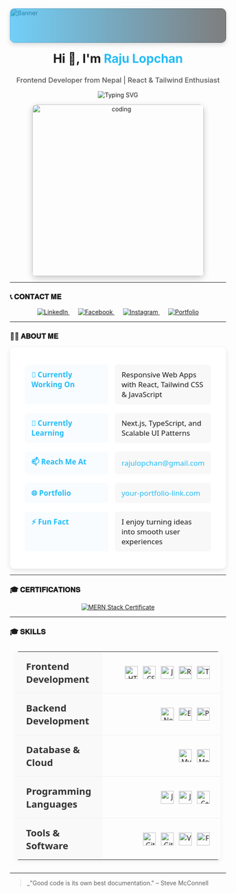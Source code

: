 <!-- Custom Banner with Gradient Overlay -->
<div style="position: relative; width: 100%; height: 80px; overflow: hidden; border-radius: 10px; box-shadow: 0 4px 12px rgba(0,0,0,0.15);">
  <img 
    src="https://user-images.githubusercontent.com/65373279/148280039-301b677b-74e7-49f8-af75-15e7c9253d74.png" 
    alt="Banner" 
    style="width: 100%; height: 100%; object-fit: cover; filter: brightness(0.8);" 
  />
  <div style="position: absolute; inset: 0; background: linear-gradient(90deg, rgba(54,188,247,0.7) 0%, rgba(0,0,0,0.5) 100%); border-radius: 10px;"></div>
</div>

<h1 align="center" style="margin-top: 20px;">Hi 👋, I'm <span style="color:#24bcf7;">Raju Lopchan</span></h1>
<h3 align="center" style="font-weight: 500; color: #555;">Frontend Developer from Nepal | React & Tailwind Enthusiast</h3>

<!-- Typing SVG -->
<p align="center">
  <img src="https://readme-typing-svg.herokuapp.com?font=Fira+Code&size=22&pause=1000&color=36BCF7&center=true&vCenter=true&width=435&lines=Passionate+Frontend+Developer;React+%7C+Tailwind+%7C+Modern+UI%2FUX;Clean+Code+%2B+Responsive+Design" alt="Typing SVG" />
</p>

<!-- Coding GIF -->
<p align="center" style="margin-top: 0;">
  <img src="https://raw.githubusercontent.com/abhisheknaiidu/abhisheknaiidu/master/code.gif" alt="coding" width="400" style="border-radius: 10px; box-shadow: 0 5px 15px rgba(0,0,0,0.2);" />
</p>

---

### 📞 𝐂𝐎𝐍𝐓𝐀𝐂𝐓 𝐌𝐄


<p align="center">
  <a href="https://linkedin.com/in/your-linkedin" target="_blank">
    <img src="https://img.shields.io/badge/LinkedIn-0A66C2?style=for-the-badge&logo=linkedin&logoColor=white" alt="LinkedIn" />
  </a>
  &nbsp;&nbsp;&nbsp;&nbsp;
  <a href="https://www.facebook.com/your-facebook-username" target="_blank">
    <img src="https://img.shields.io/badge/Facebook-1877F2?style=for-the-badge&logo=facebook&logoColor=white" alt="Facebook" />
  </a>
  &nbsp;&nbsp;&nbsp;&nbsp;
  <a href="https://www.instagram.com/your-instagram-username" target="_blank">
    <img src="https://img.shields.io/badge/Instagram-E4405F?style=for-the-badge&logo=instagram&logoColor=white" alt="Instagram" />
  </a>
  &nbsp;&nbsp;&nbsp;&nbsp;
  <a href="https://your-portfolio-url.com" target="_blank">
    <img src="https://img.shields.io/badge/Portfolio-0A66C2?style=for-the-badge&logo=google-chrome&logoColor=white" alt="Portfolio" />
  </a>
</p>


---
### 👨‍💻 𝐀𝐁𝐎𝐔𝐓 𝐌𝐄

<div align="center">
  <table style="border-collapse: separate; border-spacing: 15px 20px; font-size: 17px; font-family: 'Segoe UI', Tahoma, Geneva, Verdana, sans-serif; background-color: white; border-radius: 10px; box-shadow: 0 4px 12px rgba(0,0,0,0.1); padding: 20px; margin: 0 auto;">
    <tbody>
      <tr>
        <td style="font-weight: 600; color: #24bcf7; width: 200px; vertical-align: top; padding: 12px 15px; background-color: #f8fcff; border-radius: 6px;">🔭 Currently Working On</td>
        <td style="padding: 12px 15px; border-radius: 6px; background-color: #f8f8f8;">Responsive Web Apps with React, Tailwind CSS & JavaScript</td>
      </tr>
      <tr>
        <td style="font-weight: 600; color: #24bcf7; vertical-align: top; padding: 12px 15px; background-color: #f8fcff; border-radius: 6px;">🌱 Currently Learning</td>
        <td style="padding: 12px 15px; border-radius: 6px; background-color: #f8f8f8;">Next.js, TypeScript, and Scalable UI Patterns</td>
      </tr>
      <tr>
        <td style="font-weight: 600; color: #24bcf7; vertical-align: top; padding: 12px 15px; background-color: #f8fcff; border-radius: 6px;">📫 Reach Me At</td>
        <td style="padding: 12px 15px; border-radius: 6px; background-color: #f8f8f8;">
          <a href="mailto:rajulopchan@gmail.com" style="color: #24bcf7; text-decoration: none; transition: all 0.2s ease;" onmouseover="this.style.textDecoration='underline'" onmouseout="this.style.textDecoration='none'">rajulopchan@gmail.com</a>
        </td>
      </tr>
      <tr>
        <td style="font-weight: 600; color: #24bcf7; vertical-align: top; padding: 12px 15px; background-color: #f8fcff; border-radius: 6px;">🌐 Portfolio</td>
        <td style="padding: 12px 15px; border-radius: 6px; background-color: #f8f8f8;">
          <a href="http://your-portfolio-link.com" target="_blank" style="color: #24bcf7; text-decoration: none; transition: all 0.2s ease;" onmouseover="this.style.textDecoration='underline'" onmouseout="this.style.textDecoration='none'">your-portfolio-link.com</a>
        </td>
      </tr>
      <tr>
        <td style="font-weight: 600; color: #24bcf7; vertical-align: top; padding: 12px 15px; background-color: #f8fcff; border-radius: 6px;">⚡ Fun Fact</td>
        <td style="padding: 12px 15px; border-radius: 6px; background-color: #f8f8f8;">I enjoy turning ideas into smooth user experiences</td>
      </tr>
    </tbody>
  </table>
</div>

---

### 🎓 𝐂𝐄𝐑𝐓𝐈𝐅𝐈𝐂𝐀𝐓𝐈𝐎𝐍𝐒

<div align="center">
  <a href="https://drive.google.com/file/d/1ka8QcDCTdRhmF7yN0EZ30Cz4qna2XPhS/view?usp=sharing" target="_blank" title="MERN Stack Certificate" style="display: inline-block; transition: transform 0.2s ease-in-out;">
    <img src="https://img.shields.io/badge/MERN-Stack-4DB33D?style=for-the-badge&logo=mongodb&logoColor=white" 
         alt="MERN Stack Certificate" 
         onmouseover="this.style.transform='scale(1.1)'" 
         onmouseout="this.style.transform='scale(1)'" />
  </a>
</div>

---

### 🎓 𝐒𝐊𝐈𝐋𝐋𝐒

<table align="center" style="border-collapse: collapse; width: 95%; max-width: 1000px; font-family: 'Segoe UI', Tahoma, Geneva, Verdana, sans-serif; margin: 30px auto; box-shadow: 0 4px 12px rgba(0,0,0,0.05); border-radius: 8px; overflow: hidden;">
  <!-- Frontend Development -->
  <tr>
    <td style="padding: 18px 25px; border-bottom: 1px solid #f0f0f0; font-weight: 600; font-size: 22px; width: 35%; background-color: #f9f9f9; color: #333;">Frontend Development</td>
    <td style="padding: 18px 25px; border-bottom: 1px solid #f0f0f0; text-align: right;">
      <span style="display: inline-flex; gap: 12px; flex-wrap: wrap; justify-content: flex-end;">
        <img src="https://img.shields.io/badge/HTML5-E34F26?style=for-the-badge&logo=html5&logoColor=white" alt="HTML" height="30">
        <img src="https://img.shields.io/badge/CSS3-1572B6?style=for-the-badge&logo=css3&logoColor=white" alt="CSS" height="30">
        <img src="https://img.shields.io/badge/JavaScript-F7DF1E?style=for-the-badge&logo=javascript&logoColor=black" alt="JS" height="30">
        <img src="https://img.shields.io/badge/React-61DAFB?style=for-the-badge&logo=react&logoColor=black" alt="React" height="30">
        <img src="https://img.shields.io/badge/Tailwind_CSS-38B2AC?style=for-the-badge&logo=tailwind-css&logoColor=white" alt="Tailwind" height="30">
      </span>
    </td>
  </tr>
  
  <!-- Backend Development -->
  <tr>
    <td style="padding: 18px 25px; border-bottom: 1px solid #f0f0f0; font-weight: 600; font-size: 22px; background-color: #f9f9f9; color: #333;">Backend Development</td>
    <td style="padding: 18px 25px; border-bottom: 1px solid #f0f0f0; text-align: right;">
      <span style="display: inline-flex; gap: 12px; flex-wrap: wrap; justify-content: flex-end;">
        <img src="https://img.shields.io/badge/Node.js-339933?style=for-the-badge&logo=nodedotjs&logoColor=white" alt="Node" height="30">
        <img src="https://img.shields.io/badge/Express-000000?style=for-the-badge&logo=express&logoColor=white" alt="Express" height="30">
        <img src="https://img.shields.io/badge/Python-3776AB?style=for-the-badge&logo=python&logoColor=white" alt="Python" height="30">
      </span>
    </td>
  </tr>
  
  <!-- Database & Cloud -->
  <tr>
    <td style="padding: 18px 25px; border-bottom: 1px solid #f0f0f0; font-weight: 600; font-size: 22px; background-color: #f9f9f9; color: #333;">Database & Cloud</td>
    <td style="padding: 18px 25px; border-bottom: 1px solid #f0f0f0; text-align: right;">
      <span style="display: inline-flex; gap: 12px; flex-wrap: wrap; justify-content: flex-end;">
        <img src="https://img.shields.io/badge/MySQL-4479A1?style=for-the-badge&logo=mysql&logoColor=white" alt="MySQL" height="30">
        <img src="https://img.shields.io/badge/MongoDB-47A248?style=for-the-badge&logo=mongodb&logoColor=white" alt="MongoDB" height="30">
      </span>
    </td>
  </tr>
  
  <!-- Programming Languages -->
  <tr>
    <td style="padding: 18px 25px; border-bottom: 1px solid #f0f0f0; font-weight: 600; font-size: 22px; background-color: #f9f9f9; color: #333;">Programming Languages</td>
    <td style="padding: 18px 25px; border-bottom: 1px solid #f0f0f0; text-align: right;">
      <span style="display: inline-flex; gap: 12px; flex-wrap: wrap; justify-content: flex-end;">
        <img src="https://img.shields.io/badge/JavaScript-F7DF1E?style=for-the-badge&logo=javascript&logoColor=black" alt="JS" height="30">
        <img src="https://img.shields.io/badge/Java-007396?style=for-the-badge&logo=java&logoColor=white" alt="Java" height="30">
        <img src="https://img.shields.io/badge/C%2B%2B-00599C?style=for-the-badge&logo=c%2B%2B&logoColor=white" alt="C++" height="30">
      </span>
    </td>
  </tr>
  
  <!-- Tools & Software -->
  <tr>
    <td style="padding: 18px 25px; font-weight: 600; font-size: 22px; background-color: #f9f9f9; color: #333;">Tools & Software</td>
    <td style="padding: 18px 25px; text-align: right;">
      <span style="display: inline-flex; gap: 12px; flex-wrap: wrap; justify-content: flex-end;">
        <img src="https://img.shields.io/badge/Git-F05032?style=for-the-badge&logo=git&logoColor=white" alt="Git" height="30">
        <img src="https://img.shields.io/badge/GitHub-181717?style=for-the-badge&logo=github&logoColor=white" alt="GitHub" height="30">
        <img src="https://img.shields.io/badge/VS_Code-007ACC?style=for-the-badge&logo=visualstudiocode&logoColor=white" alt="VSCode" height="30">
        <img src="https://img.shields.io/badge/Figma-F24E1E?style=for-the-badge&logo=figma&logoColor=white" alt="Figma" height="30">
      </span>
    </td>
  </tr>
</table>

---


> _"Good code is its own best documentation." – Steve McConnell
